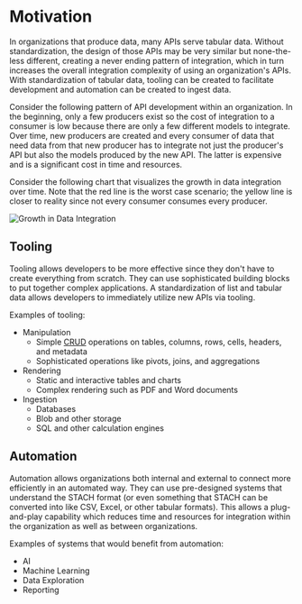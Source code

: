 # Motivation

In organizations that produce data, many APIs serve tabular data. Without standardization, the design of those APIs may be very similar but none-the-less different, creating a never ending pattern of integration, which in turn increases the overall integration complexity of using an organization's APIs. With standardization of tabular data, tooling can be created to facilitate development and automation can be created to ingest data.

Consider the following pattern of API development within an organization. In the beginning, only a few producers exist so the cost of integration to a consumer is low because there are only a few different models to integrate. Over time, new producers are created and every consumer of data that need data from that new producer has to integrate not just the producer's API but also the models produced by the new API. The latter is expensive and is a significant cost in time and resources.

Consider the following chart that visualizes the growth in data integration over time. Note that the red line is the worst case scenario; the yellow line is closer to reality since not every consumer consumes every producer.

![Growth in Data Integration](images/Motivation/growth_in_data_integration.png)

## Tooling

Tooling allows developers to be more effective since they don't have to create everything from scratch. They can use sophisticated building blocks to put together complex applications. A standardization of list and tabular data allows developers to immediately utilize new APIs via tooling.

Examples of tooling:

- Manipulation
   - Simple [CRUD](https://en.wikipedia.org/wiki/Create,_read,_update_and_delete) operations on tables, columns, rows, cells, headers, and metadata 
   - Sophisticated operations like pivots, joins, and aggregations
- Rendering
   - Static and interactive tables and charts
   - Complex rendering such as PDF and Word documents
- Ingestion
   - Databases
   - Blob and other storage
   - SQL and other calculation engines

## Automation

Automation allows organizations both internal and external to connect more efficiently in an automated way. They can use pre-designed systems that understand the STACH format (or even something that STACH can be converted into like CSV, Excel, or other tabular formats). This allows a plug-and-play capability which reduces time and resources for integration within the organization as well as between organizations.

Examples of systems that would benefit from automation:

- AI
- Machine Learning
- Data Exploration
- Reporting
